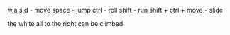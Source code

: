 w,a,s,d - move
space - jump
ctrl - roll
shift - run
shift + ctrl + move - slide

the white all to the right can be climbed 
